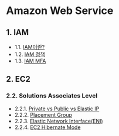 # Amazon Web Service

## 1. IAM
- 1.1. [IAM이란?](https://github.com/gimhanul/screwbar/blob/main/AWS/IAM/IAM이란%3F.md)
- 1.2. [IAM 정책](https://github.com/gimhanul/screwbar/blob/main/AWS/IAM/정책.md)
- 1.3. [IAM MFA](https://github.com/gimhanul/screwbar/blob/main/AWS/IAM/MFA.md)

## 2. EC2

### 2.2. Solutions Associates Level
- 2.2.1. [Private vs Public vs Elastic IP](https://github.com/gimhanul/screwbar/blob/main/AWS/EC2/IP.md)
- 2.2.2. [Placement Group](https://github.com/gimhanul/screwbar/blob/main/AWS/EC2/배치그룹.md)
- 2.2.3. [Elastic Network Interface(ENI)](https://github.com/gimhanul/screwbar/blob/main/AWS/EC2/ENI.md)
- 2.2.4. [EC2 Hibernate Mode](https://github.com/gimhanul/screwbar/blob/main/AWS/EC2/HIbernate.md)